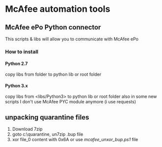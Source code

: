 # McAfee automation tools

## McAfee ePo Python connector
This scripts & libs will allow you to communicate with McAfee ePo
### How to install
#### Python 2.7
copy libs from <libs> folder to python lib or root folder
#### Python 3.x
copy libs from <libs/Python3> to python lib or root folder
also in some new scripts I don't use McAfee PYC module anymore (i use requests)

## unpacking quarantine files
1. Download 7zip
2. goto c:\quarantine, un7zip .bup file
3. xor file_0 content with 0x6A or use *mcafee_unxor_bup.ps1* file

